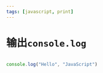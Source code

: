 ```yaml
---
tags: [javascript, print]
---
```

# 输出`console.log`

```javascript

console.log("Hello", "JavaScript")
```



